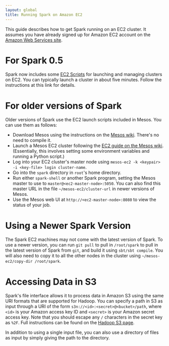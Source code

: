 ```yaml
---
layout: global
title: Running Spark on Amazon EC2
---
```

This guide describes how to get Spark running on an EC2 cluster. It assumes you have already signed up for Amazon EC2 account on the [Amazon Web Services site](http://aws.amazon.com/).

# For Spark 0.5

Spark now includes some [EC2 Scripts](/ec2-scripts.html) for launching and managing clusters on EC2. You can typically launch a cluster in about five minutes. Follow the instructions at this link for details.

# For older versions of Spark

Older versions of Spark use the EC2 launch scripts included in Mesos. You can use them as follows:
- Download Mesos using the instructions on the [Mesos wiki](http://github.com/mesos/mesos/wiki). There's no need to compile it.
- Launch a Mesos EC2 cluster following the [EC2 guide on the Mesos wiki](http://github.com/mesos/mesos/wiki/EC2-Scripts). (Essentially, this involves setting some environment variables and running a Python script.)
- Log into your EC2 cluster's master node using `mesos-ec2 -k <keypair> -i <key-file> login cluster-name`.
- Go into the `spark` directory in `root`'s home directory. 
- Run either `spark-shell` or another Spark program, setting the Mesos master to use to `master@<ec2-master-node>:5050`. You can also find this master URL in the file `~/mesos-ec2/cluster-url` in newer versions of Mesos.
- Use the Mesos web UI at `http://<ec2-master-node>:8080` to view the status of your job.

# Using a Newer Spark Version

The Spark EC2 machines may not come with the latest version of Spark. To use a newer version, you can run `git pull` to pull in `/root/spark` to pull in the latest version of Spark from `git`, and build it using `sbt/sbt compile`. You will also need to copy it to all the other nodes in the cluster using `~/mesos-ec2/copy-dir /root/spark`.

# Accessing Data in S3

Spark's file interface allows it to process data in Amazon S3 using the same URI formats that are supported for Hadoop. You can specify a path in S3 as input through a URI of the form `s3n://<id>:<secret>@<bucket>/path`, where `<id>` is your Amazon access key ID and `<secret>` is your Amazon secret access key. Note that you should escape any `/` characters in the secret key as `%2F`. Full instructions can be found on the [Hadoop S3 page](http://wiki.apache.org/hadoop/AmazonS3).

In addition to using a single input file, you can also use a directory of files as input by simply giving the path to the directory.
